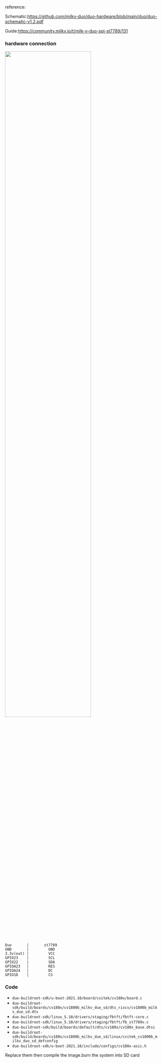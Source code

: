 
reference:

Schematic:https://github.com/milkv-duo/duo-hardware/blob/main/duo/duo-schematic-v1.2.pdf

Guide:https://community.milkv.io/t/milk-v-duo-spi-st7789/131


### hardware connection

<img src="https://github.com/MartinRGB/MCU-SBC-Note/assets/7036706/5bef7e95-fde8-41dd-9d8a-cf0099ba132c" width="75%" height="75%"/>

```
Duo       |       st7789
GND       |         GND
3.3v(out) |         VCC
GPIO23    |         SCL
GPIO22    |         SDA
GPIOA23   |         RES
GPIOA24   |         DC
GPIO18    |         CS
```

### Code

- `duo-buildroot-sdk/u-boot-2021.10/board/cvitek/cv180x/board.c`
- `duo-buildroot-sdk/build/boards/cv180x/cv1800b_milkv_duo_sd/dts_riscv/cv1800b_milkv_duo_sd.dts`
- `duo-buildroot-sdk/linux_5.10/drivers/staging/fbtft/fbtft-core.c`
- `duo-buildroot-sdk/linux_5.10/drivers/staging/fbtft/fb_st7789v.c`
- `duo-buildroot-sdk/build/boards/default/dts/cv180x/cv180x_base.dtsi`
- `duo-buildroot-sdk/build/boards/cv180x/cv1800b_milkv_duo_sd/linux/cvitek_cv1800b_milkv_duo_sd_defconfig`
- `duo-buildroot-sdk/u-boot-2021.10/include/configs/cv180x-asic.h`

Replace them then compile the image.burn the system into SD card
